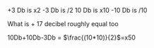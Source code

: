 
+3 Db is x2
-3 Db is /2
10 Db is x10
-10 Db is /10

What is + 17 decibel roughly equal too

10Db+10Db-3Db = $\frac{(10*10)}{2}$=x50 